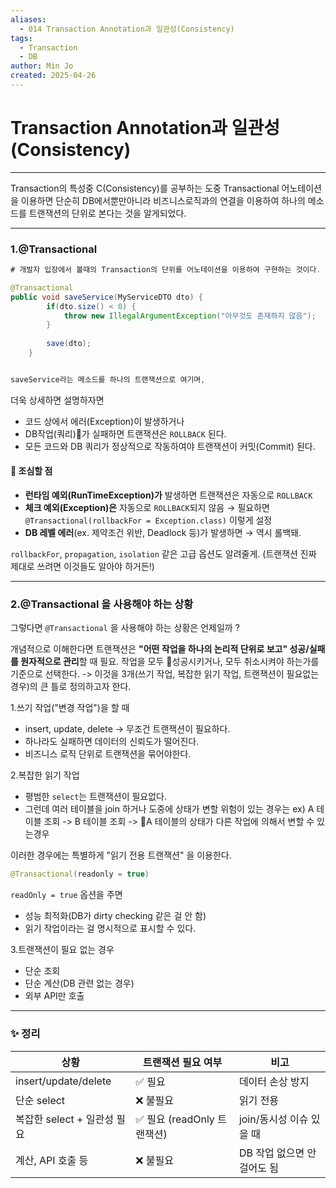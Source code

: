 ```yaml
---
aliases:
  - 014 Transaction Annotation과 일관성(Consistency)
tags:
  - Transaction
  - DB
author: Min Jo
created: 2025-04-26
---
```

# Transaction Annotation과 일관성(Consistency)
---

Transaction의 특성중 C(Consistency)를 공부하는 도중 Transactional 어노테이션을 이용하면 
단순히 DB에서뿐만아니라 비즈니스로직과의 연결을 이용하여 하나의 메소드를 트랜잭션의 단위로 본다는 것을 알게되었다.

---
### 1.@Transactional

```java
# 개발자 입장에서 볼때의 Transaction의 단위를 어노테이션을 이용하여 구현하는 것이다.

@Transactional 
public void saveService(MyServiceDTO dto) {
		if(dto.size() < 0) {
			throw new IllegalArgumentException("아무것도 존재하지 않음");
		}
		
		save(dto);
	}


saveService라는 메소드를 하나의 트랜잭션으로 여기며, 

```

더욱 상세하면 설명하자면
- 코드 상에서 에러(Exception)이 발생하거나 
- DB작업(쿼리)가 실패하면 트랜잭션은 `ROLLBACK` 된다.
- 모든 코드와 DB 쿼리가 정상적으로 작동하여야 트랜잭션이 커밋(Commit) 된다.


#### 🚨  조심할 점

- **런타임 예외(RunTimeException)가** 발생하면 트랜잭션은 자동으로 `ROLLBACK`
- **체크 예외(Exception)은** 자동으로 `ROLLBACK`되지 않음
  → 필요하면 `@Transactional(rollbackFor = Exception.class)` 이렇게 설정
- **DB 레벨 에러**(ex. 제약조건 위반, Deadlock 등)가 발생하면 → 역시 롤백돼.






`rollbackFor`, `propagation`, `isolation` 같은 고급 옵션도 알려줄게. (트랜잭션 진짜 제대로 쓰려면 이것들도 알아야 하거든!)


---



### 2.@Transactional 을 사용해야 하는 상황 

그렇다면 `@Transactional` 을 사용해야 하는 상황은 언제일까 ? 

개념적으로 이해한다면
트랜잭션은 **"어떤 작업을 하나의 논리적 단위로 보고" 성공/실패를 원자적으로 관리**할 때 필요.
작업을 모두 성공시키거나, 모두 취소시켜야 하는가를 기준으로 선택한다.
-> 이것을 3개(쓰기 작업, 복잡한 읽기 작업, 트랜잭션이 필요없는 경우)의 큰 틀로 정의하고자 한다.

1.쓰기 작업("변경 작업")을 할 때 

- insert, update, delete -> 무조건 트랜잭션이 필요하다.
- 하나라도 실패하면 데이터의 신뢰도가 떨어진다.
- 비즈니스 로직 단위로 트랜잭션을 묶어야한다.


2.복잡한 읽기 작업
- 평범한 `select`는 트랜잭션이 필요없다.
- 그런데 여러 테이블을 join 하거나 도중에 상태가 변할 위험이 있는 경우는 
    ex) A 테이블 조회 -> B 테이블 조회 -> A 테이블의 상태가 다른 작업에 의해서 변할 수 있는경우 

이러한 경우에는 특별하게 "읽기 전용 트랜잭션" 을 이용한다.

```java
@Transactional(readonly = true)
```

`readOnly = true` 옵션을 주면

- 성능 최적화(DB가 dirty checking 같은 걸 안 함)
- 읽기 작업이라는 걸 명시적으로 표시할 수 있다.

3.트랜잭션이 필요 없는 경우
- 단순 조회 
- 단순 계산(DB 관련 없는 경우)
- 외부 API만 호출

---
### ✨ 정리

| 상황                   | 트랜잭션 필요 여부           | 비고                |
| -------------------- | -------------------- | ----------------- |
| insert/update/delete | ✅ 필요                 | 데이터 손상 방지         |
| 단순 select            | ❌ 불필요                | 읽기 전용             |
| 복잡한 select + 일관성 필요  | ✅ 필요 (readOnly 트랜잭션) | join/동시성 이슈 있을 때  |
| 계산, API 호출 등         | ❌ 불필요                | DB 작업 없으면 안 걸어도 됨 |
